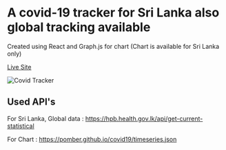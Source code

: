# A covid-19 tracker for Sri Lanka also global tracking available

Created using React and Graph.js for chart (Chart is available for Sri Lanka only)

[Live Site](https://covid-19-tracker-lk.netlify.app/)

![Covid Tracker](https://i.ibb.co/Y0x75Pb/Screen-Shot-2021-10-10-at-10-30-58-PM.jpg)


## Used API's
For Sri Lanka, Global data : https://hpb.health.gov.lk/api/get-current-statistical

For Chart : https://pomber.github.io/covid19/timeseries.json
